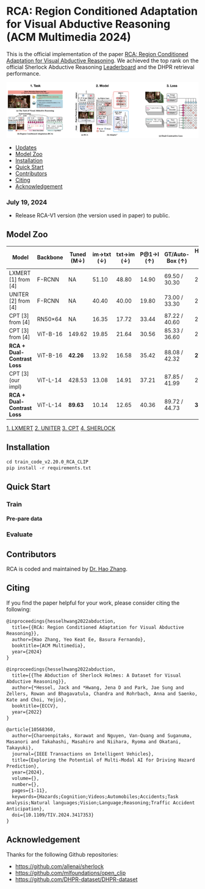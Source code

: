 # RCA: Region Conditioned Adaptation for Visual Abductive Reasoning (ACM Multimedia 2024)

This is the official implementation of the paper [RCA: Region Conditioned Adaptation for Visual Abductive Reasoning](https://arxiv.org/pdf/2303.10428). We achieved the top rank on the official Sherlock Abductive Reasoning [Leaderboard](https://leaderboard.allenai.org/sherlock/submissions/public) and the DHPR retrieval performance.

<div align="center">
  <img src="./images/overview.png" width="800px"/>
</div>

- [Updates](#updates)
- [Model Zoo](#model-zoo)
- [Installation](#installation)
- [Quick Start](#quick-start)
- [Contributors](#contributors)
- [Citing](#citing)
- [Acknowledgement](#Acknowledgement)

### July 19, 2024
* Release RCA-V1 version (the version used in paper) to public.

## Model Zoo
| Model | Backbone | Tuned (M↓) | im→txt (↓) | txt→im (↓) | P@1→I (↑) | GT/Auto-Box (↑) | Human Acc (↑) | Model Link |
|----------|------------|-----------|--------------|-------------|------------|-------------|-------------|-------------|
| LXMERT [1] from [4] |  F-RCNN  | NA | 51.10 | 48.80 | 14.90 | 69.50 / 30.30 | 21.10 |NA|
| UNITER [2] from [4]  |  F-RCNN  | NA | 40.40 | 40.00 | 19.80 | 73.00 / 33.30 | 22.90 |NA|
| CPT [3] from [4]    | RN50×64  | NA | 16.35 | 17.72 | 33.44 | 87.22 / 40.60 | 27.12 |NA|
| CPT [3] from [4]    | ViT-B-16 |149.62 | 19.85 | 21.64 | 30.56 | 85.33 / 36.60 | 21.31 |[pth]()|
| **RCA + Dual-Contrast Loss** | ViT-B-16 |**42.26** | 13.92 | 16.58 | 35.42 | 88.08 / 42.32 | **27.51** |[pth]()|
| CPT [3] (our impl) | ViT-L-14 |428.53 | 13.08 | 14.91 | 37.21 | 87.85 / 41.99 | 29.58 |[pth]()|
| **RCA + Dual-Contrast Loss**  | ViT-L-14 | **89.63** | 10.14 | 12.65 | 40.36 | 89.72 / 44.73 | **31.74** |[pth]()|

[1. LXMERT](https://aclanthology.org/D19-1514.pdf)
[2. UNITER](https://www.ecva.net/papers/eccv_2020/papers_ECCV/papers/123750103.pdf)
[3. CPT](https://arxiv.org/pdf/2109.11797)
[4. SHERLOCK](https://www.ecva.net/papers/eccv_2022/papers_ECCV/papers/136960549.pdf)

## Installation
```
cd train_code_v2.20.0_RCA_CLIP
pip install -r requirements.txt
```
## Quick Start
### Train
#### Pre-pare data


### Evaluate

## Contributors
RCA is coded and maintained by [Dr. Hao Zhang](https://hzhang57.github.io/).


## Citing
If you find the paper helpful for your work, please consider citing the following:

```
@inproceedings{hesselhwang2022abduction,
  title={{RCA: Region Conditioned Adaptation for Visual Abductive Reasoning}},
  author={Hao Zhang, Yeo Keat Ee, Basura Fernando},
  booktitle={ACM Multimedia},
  year={2024}
}
```

```
@inproceedings{hesselhwang2022abduction,
  title={{The Abduction of Sherlock Holmes: A Dataset for Visual Abductive Reasoning}},
  author={*Hessel, Jack and *Hwang, Jena D and Park, Jae Sung and Zellers, Rowan and Bhagavatula, Chandra and Rohrbach, Anna and Saenko, Kate and Choi, Yejin},
  booktitle={ECCV},
  year={2022}
}
```

```
@article{10568360,
  author={Charoenpitaks, Korawat and Nguyen, Van-Quang and Suganuma, Masanori and Takahashi, Masahiro and Niihara, Ryoma and Okatani, Takayuki},
  journal={IEEE Transactions on Intelligent Vehicles}, 
  title={Exploring the Potential of Multi-Modal AI for Driving Hazard Prediction}, 
  year={2024},
  volume={},
  number={},
  pages={1-11},
  keywords={Hazards;Cognition;Videos;Automobiles;Accidents;Task analysis;Natural languages;Vision;Language;Reasoning;Traffic Accident Anticipation},
  doi={10.1109/TIV.2024.3417353}
}

```
## Acknowledgement
Thanks for the following Github repositories:
- https://github.com/allenai/sherlock
- https://github.com/mlfoundations/open_clip
- https://github.com/DHPR-dataset/DHPR-dataset

